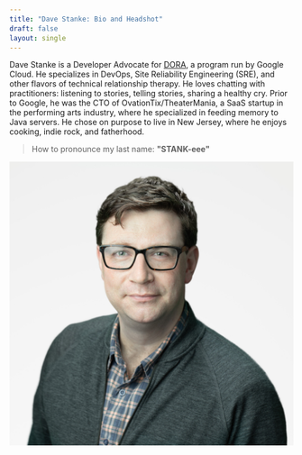 ```yaml
---
title: "Dave Stanke: Bio and Headshot"
draft: false
layout: single
---
```


Dave Stanke is a Developer Advocate for [DORA](https://dora.dev), a program run by Google Cloud. He specializes in DevOps, Site Reliability Engineering (SRE), and other flavors of technical relationship therapy. He loves chatting with practitioners: listening to stories, telling stories, sharing a healthy cry. Prior to Google, he was the CTO of OvationTix/TheaterMania, a SaaS startup in the performing arts industry, where he specialized in feeding memory to Java servers. He chose on purpose to live in New Jersey, where he enjoys cooking, indie rock, and fatherhood.

> How to pronounce my last name: **"STANK-eee"**

[![Dave Stanke headshot](davestanke-headshot.png)](davestanke-headshot.png)
